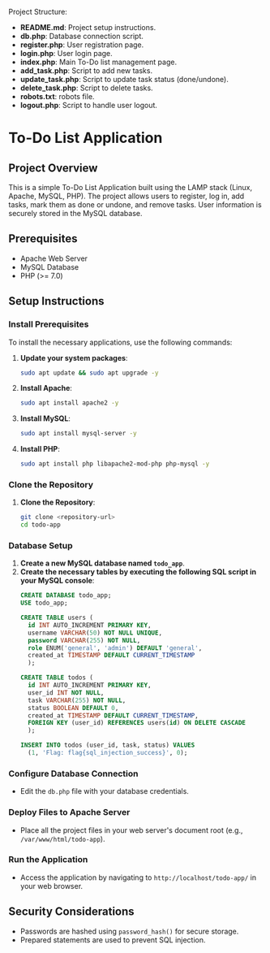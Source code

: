 Project Structure:

- **README.md**: Project setup instructions.
- **db.php**: Database connection script.
- **register.php**: User registration page.
- **login.php**: User login page.
- **index.php**: Main To-Do list management page.
- **add_task.php**: Script to add new tasks.
- **update_task.php**: Script to update task status (done/undone).
- **delete_task.php**: Script to delete tasks.
- **robots.txt**: robots file.
- **logout.php**: Script to handle user logout.



# To-Do List Application

## Project Overview
This is a simple To-Do List Application built using the LAMP stack (Linux, Apache, MySQL, PHP). The project allows users to register, log in, add tasks, mark them as done or undone, and remove tasks. User information is securely stored in the MySQL database.

## Prerequisites
- Apache Web Server
- MySQL Database
- PHP (>= 7.0)

## Setup Instructions

### Install Prerequisites
To install the necessary applications, use the following commands:

1. **Update your system packages**:
   ```bash
   sudo apt update && sudo apt upgrade -y
   ```

2. **Install Apache**:
   ```bash
   sudo apt install apache2 -y
   ```

3. **Install MySQL**:
   ```bash
   sudo apt install mysql-server -y
   ```

4. **Install PHP**:
   ```bash
   sudo apt install php libapache2-mod-php php-mysql -y
   ```

### Clone the Repository
1. **Clone the Repository**:
   ```bash
   git clone <repository-url>
   cd todo-app
   ```

### Database Setup
1. **Create a new MySQL database named `todo_app`**.
2. **Create the necessary tables by executing the following SQL script in your MySQL console**:
   ```sql
   CREATE DATABASE todo_app;
   USE todo_app;

   CREATE TABLE users (
     id INT AUTO_INCREMENT PRIMARY KEY,
     username VARCHAR(50) NOT NULL UNIQUE,
     password VARCHAR(255) NOT NULL,
     role ENUM('general', 'admin') DEFAULT 'general',
     created_at TIMESTAMP DEFAULT CURRENT_TIMESTAMP
     );

   CREATE TABLE todos (
     id INT AUTO_INCREMENT PRIMARY KEY,
     user_id INT NOT NULL,
     task VARCHAR(255) NOT NULL,
     status BOOLEAN DEFAULT 0,
     created_at TIMESTAMP DEFAULT CURRENT_TIMESTAMP,
     FOREIGN KEY (user_id) REFERENCES users(id) ON DELETE CASCADE
     );

   INSERT INTO todos (user_id, task, status) VALUES
     (1, 'Flag: flag{sql_injection_success}', 0);

   ```

### Configure Database Connection
- Edit the `db.php` file with your database credentials.

### Deploy Files to Apache Server
- Place all the project files in your web server's document root (e.g., `/var/www/html/todo-app`).

### Run the Application
- Access the application by navigating to `http://localhost/todo-app/` in your web browser.

## Security Considerations
- Passwords are hashed using `password_hash()` for secure storage.
- Prepared statements are used to prevent SQL injection.
